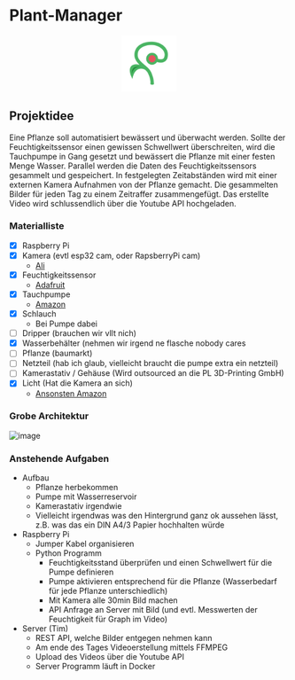 # Plant-Manager

<div align="center">
  <img src="PlantMonitorLogo.png" style="width: 20%"/>
</div>


## Projektidee
Eine Pflanze soll automatisiert bewässert und überwacht werden. Sollte der Feuchtigkeitssensor einen gewissen Schwellwert überschreiten, wird die Tauchpumpe in Gang gesetzt und bewässert die Pflanze mit einer festen Menge Wasser.
Parallel werden die Daten des Feuchtigkeitssensors gesammelt und gespeichert.
In festgelegten Zeitabständen wird mit einer externen Kamera Aufnahmen von der Pflanze gemacht. Die gesammelten Bilder für jeden Tag zu einem Zeitraffer zusammengefügt.
Das erstellte Video wird schlussendlich über die Youtube API hochgeladen.


### Materialliste
- [x] Raspberry Pi
- [x] Kamera (evtl esp32 cam, oder RapsberryPi cam)
  - [Ali](https://de.aliexpress.com/item/32898060645.html?spm=a2g0o.productlist.main.1.2aa54767FUX1bP&algo_pvid=116149b7-a284-4a26-8a23-a639a487b87d&algo_exp_id=116149b7-a284-4a26-8a23-a639a487b87d-0&pdp_ext_f=%7B%22order%22%3A%228%22%2C%22eval%22%3A%221%22%2C%22fromPage%22%3A%22search%22%7D&pdp_npi=6%40dis%21EUR%2114.85%2110.69%21%21%2116.83%2112.11%21%40211b615317611267083886426ebc2f%2165797877692%21sea%21DE%210%21ABX%211%210%21n_tag%3A-29910%3Bd%3A639db27c%3Bm03_new_user%3A-29895&curPageLogUid=UzW4drQITyq5&utparam-url=scene%3Asearch%7Cquery_from%3A%7Cx_object_id%3A32898060645%7C_p_origin_prod%3A) 
- [x] Feuchtigkeitssensor
  - [Adafruit](https://www.adafruit.com/product/4026)
- [x] Tauchpumpe
  - [Amazon](https://www.amazon.de/RUNCCI-YUN-Wasserpumpe-Motorpumpe-Schlauch-Bew%C3%A4sserung/dp/B082PM8L6X?__mk_de_DE=%C3%85M%C3%85%C5%BD%C3%95%C3%91&crid=1IZ40NQDKJE52&dib=eyJ2IjoiMSJ9.asLt2XxvrvR79r78qc3_FLwwUi9BLjmo1mcklVcR5Pm7jV54SJ5Q8A_Uwa1-ojuVHB93UNZoWehldmWD4kyAfsgsENusT-yR4vq07TEjAaJ5A3n6yvIb-_AiasZWGMW7YBO5GPY_sgQSpy5EVtkRpPV3m_wWCda1_BDKotpttHtOt99p6qFNpOQHKcIWSLKaI_fFul0YdjxLuI5Am7lCTCh2vLyFVot906HpcZlX7ZRpsuWmjD00CMDAYjGb2shZwqNLDYjdhsvlgCBTf4bHjj-XwVb01wC2d7eVZgUgRlQ.bKYC3zveW7ZnSlETCFvJh9o8mKRlQqQKbPfT_qtMZJA&dib_tag=se&keywords=tauchpumpe%2B5v%2Bwasser&qid=1761128003&sprefix=tauchpumpe%2B5v%2Bwasser%2Caps%2C85&sr=8-6&th=1)
- [x] Schlauch
  - Bei Pumpe dabei
- [ ] Dripper (brauchen wir vllt nich)
- [x] Wasserbehälter (nehmen wir irgend ne flasche nobody cares
- [ ] Pflanze (baumarkt)
- [ ] Netzteil (hab ich glaub, vielleicht braucht die pumpe extra ein netzteil)
- [ ] Kamerastativ / Gehäuse (Wird outsourced an die PL 3D-Printing GmbH)
- [x] Licht (Hat die Kamera an sich)
  - [Ansonsten Amazon](https://www.amazon.de/AZDelivery-MAX7219-Matrix-Anzeigemodul-Arduino/dp/B07CRF13ZQ?__mk_de_DE=%C3%85M%C3%85%C5%BD%C3%95%C3%91&crid=1TMHUSM9RTWWJ&dib=eyJ2IjoiMSJ9.9t2XF8EZjkCsIa15JZC6R8RctUJOu0X04KrwVrR4Yw4P-X5g7xeNBy5LWe76wqSo6Ua8Fwb5alQP2pKMXtGfzLf9UnvG0YIZBm7Dvk1t3DcDTO2kJ-L2AgSdFMdMi18Hath5EP_pfn_1TDYGNtJ2MvvTCWRvOtDmQf_3i_tlB3YeJ77yH00UqNA8lxLU0KbLVdTZ7UJ2Ob8Xcsip-tKSlrNzr6uoCs3y2xVDlNZw-e4.UBhtLyRmsmcCsMpZEPe932PS6zMEP9ZR3Am09XghxQM&dib_tag=se&keywords=raspberry%2Bpi%2Bled%2Blight&qid=1761128481&sprefix=raspberry%2Bpi%2Bled%2Blight%2Caps%2C83&sr=8-2&th=1)


### Grobe Architektur

<img width="70%"  alt="image" src="https://github.com/user-attachments/assets/63c4c3b3-c450-4fb2-94b0-16ab1918a3b1" />


### Anstehende Aufgaben

- Aufbau
  - Pflanze herbekommen 
  - Pumpe mit Wasserreservoir
  - Kamerastativ irgendwie
  - Vielleicht irgendwas was den Hintergrund ganz ok aussehen lässt, z.B. was das ein DIN A4/3 Papier hochhalten würde
- Raspberry Pi
  - Jumper Kabel organisieren
  - Python Programm
    - Feuchtigkeitsstand überprüfen und einen Schwellwert für die Pumpe definieren
    - Pumpe aktivieren entsprechend für die Pflanze (Wasserbedarf für jede Pflanze unterschiedlich)
    - Mit Kamera alle 30min Bild machen
    - API Anfrage an Server mit Bild (und evtl. Messwerten der Feuchtigkeit für Graph im Video)
- Server (Tim)
  - REST API, welche Bilder entgegen nehmen kann
  - Am ende des Tages Videoerstellung mittels FFMPEG
  - Upload des Videos über die Youtube API
  - Server Programm läuft in Docker


















